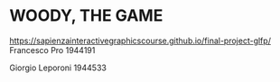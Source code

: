 # WOODY, THE GAME
https://sapienzainteractivegraphicscourse.github.io/final-project-glfp/
Francesco Pro 1944191

Giorgio Leporoni 1944533
